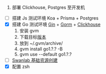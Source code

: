 1. 部署 Clickhouse, Postgres 至开发机
- [ ] 搭建 Js 测试环境 Koa + Prisma + Postgres
- [x] 搭建 Go 测试环境 [Gin](https://github.com/gin-gonic/gin) + [Gorm](https://gorm.io/zh_CN/docs/index.html) + [Clickhouse](https://github.com/go-gorm/clickhouse)
	1. 安装 gvm
	2. 下载目标[版本](https://go.dev/dl/)
	3. 放到 ~/.gvm/archive/
	4. gvm install go1.?.? -B
	5. gvm use --default go1.?.?
- [ ] [Swanlab 基础资源创建](https://github.com/SwanHubX/SwanLab-IaC/issues/1)
- [x] 配置 zsh